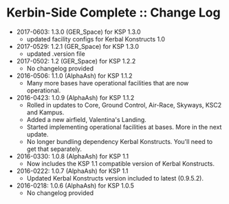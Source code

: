 # Kerbin-Side Complete :: Change Log

* 2017-0603: 1.3.0 (GER_Space) for KSP 1.3.0
	+ updated facility configs for Kerbal Konstructs 1.0
* 2017-0529: 1.2.1 (GER_Space) for KSP 1.3.0
	+ updated .version file
* 2017-0502: 1.2 (GER_Space) for KSP 1.2.2
	+ No changelog provided
* 2016-0506: 1.1.0 (AlphaAsh) for KSP 1.1.2
	+ Many more bases have operational facilities that are now operational.
* 2016-0423: 1.0.9 (AlphaAsh) for KSP 1.1.2
	+ Rolled in updates to Core, Ground Control, Air-Race, Skyways, KSC2 and Kampus.
	+ Added a new airfield, Valentina's Landing.
	+ Started implementing operational facilities at bases. More in the next update.
	+ No longer bundling dependency Kerbal Konstructs. You'll need to get that separately.
* 2016-0330: 1.0.8 (AlphaAsh) for KSP 1.1
	+ Now includes the KSP 1.1 compatible version of Kerbal Konstructs.
* 2016-0222: 1.0.7 (AlphaAsh) for KSP 1.1
	+ Updated Kerbal Konstructs version included to latest (0.9.5.2).
* 2016-0218: 1.0.6 (AlphaAsh) for KSP 1.0.5
	+ No changelog provided
